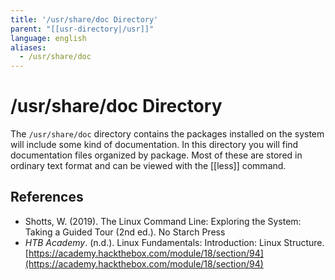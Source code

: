 ```yaml
---
title: '/usr/share/doc Directory'
parent: "[[usr-directory|/usr]]"
language: english
aliases:
  - /usr/share/doc
---
```


# /usr/share/doc Directory

The `/usr/share/doc` directory contains the packages installed on the system will include some kind of documentation. In this directory you will find documentation files organized by package. Most of these are stored in ordinary text format and can be viewed with the [[less]] command.

## References

- Shotts, W. (2019). <span class="reference-title">The Linux Command Line: Exploring the System: Taking a Guided Tour (2nd ed.)</span>. No Starch Press
- _HTB Academy_. (n.d.). <span class="reference-title">Linux Fundamentals: Introduction: Linux Structure</span>. [https://academy.hackthebox.com/module/18/section/94](https://academy.hackthebox.com/module/18/section/94)
